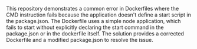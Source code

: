 This repository demonstrates a common error in Dockerfiles where the CMD instruction fails because the application doesn't define a start script in the package.json. The Dockerfile uses a simple node application, which fails to start without explicitly declaring the start command in the package.json or in the dockerfile itself. The solution provides a corrected Dockerfile and a modified package.json to resolve the issue.